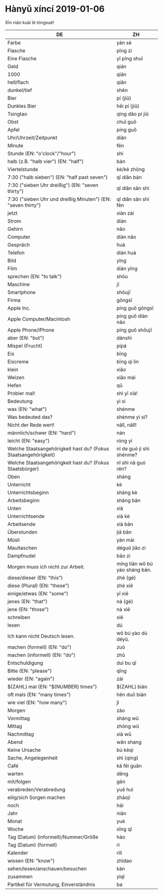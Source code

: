 # Hànyǔ xíncí 2019-01-06

Xīn nián kuài lè tóngxué!

| DE                                                              | ZH                             |
| --------------------------------------------------------------- | ------------------------------ |
| Farbe                                                           | yán sè                         |
| Flasche                                                         | pīng zi                        |
| Eine Flasche                                                    | yī pīng shuǐ                   |
| Geld                                                            | qián                           |
| 1000                                                            | qiān                           |
| hell/flach                                                      | qiǎn                           |
| dunkel/tief                                                     | shēn                           |
| Bier                                                            | pí (jiǔ)                       |
| Dunkles Bier                                                    | hēi pí (jiǔ)                   |
| Tsingtao                                                        | qīng dǎo pí jiǔ                |
| Obst                                                            | chuǐ guǒ                       |
| Apfel                                                           | píng guǒ                       |
| Uhr/Uhrzeit/Zeitpunkt                                           | diǎn                           |
| Minute                                                          | fēn                            |
| Stunde (EN: "o'clock"/"hour")                                   | shí                            |
| halb (z.B. "halb vier") (EN: "half")                            | bàn                            |
| Viertelstunde                                                   | kè/kè zhōng                    |
| 7:30 ("halb sieben") (EN: "half past seven")                    | qī diǎn bàn                    |
| 7:30 ("sieben Uhr dreißig") (EN: "seven thirty")                | qī diǎn sān shí                |
| 7:30 ("sieben Uhr und dreißig Minuten") (EN: "seven thirty")    | qī diǎn sān shí fēn            |
| jetzt                                                           | xiàn zài                       |
| Strom                                                           | diàn                           |
| Gehirn                                                          | nǎo                            |
| Computer                                                        | diàn nǎo                       |
| Gespräch                                                        | huà                            |
| Telefon                                                         | diàn huà                       |
| Bild                                                            | yǐng                           |
| Film                                                            | diàn yǐng                      |
| sprechen (EN: "to talk")                                        | shǒu                           |
| Maschine                                                        | jī                             |
| Smartphone                                                      | shǒujī                         |
| Firma                                                           | gōngsī                         |
| Apple Inc.                                                      | píng guǒ gōngsī                |
| Apple Computer/Macintosh                                        | píng guǒ diàn nǎo              |
| Apple Phone/iPhone                                              | píng guǒ shǒujī                |
| aber (EN: "but")                                                | dànshì                         |
| Mispel (Frucht)                                                 | pípá                           |
| Eis                                                             | bīng                           |
| Eiscreme                                                        | bīng qí lín                    |
| klein                                                           | xiǎo                           |
| Weizen                                                          | xiǎo mài                       |
| Hefen                                                           | qū                             |
| Probier mal!                                                    | shì yī xià!                    |
| Bedeutung                                                       | yì si                          |
| was (EN: "what")                                                | shénme                         |
| Was bedeuted das?                                               | shénme yì si?                  |
| Nicht der Rede wert!                                            | nǎlǐ, nǎlǐ!                    |
| männlich/schwer (EN: "hard")                                    | nán                            |
| leicht (EN: "easy")                                             | róng yì                        |
| Welche Staatsangehörigkeit hast du? (Fokus Staatsangehörigkeit) | nǐ de guó jí shì shénme?       |
| Welche Staatsangehörigkeit hast du? (Fokus Staatsbürger)        | nǐ shì nǎ guó rén?             |
| Oben                                                            | shàng                          |
| Unterricht                                                      | kè                             |
| Unterrichtsbeginn                                               | shàng kè                       |
| Arbeitsbeginn                                                   | shàng bān                      |
| Unten                                                           | xià                            |
| Unterrichtsende                                                 | xià kè                         |
| Arbeitsende                                                     | xià bān                        |
| Überstunden                                                     | jiā bān                        |
| Müsli                                                           | yàn mài                        |
| Maultaschen                                                     | déguó jiǎo zi                  |
| Dampfnudel                                                      | bāo zi                         |
| Morgen muss ich nicht zur Arbeit.                               | míng tiān wǒ bú yào shàng bān. |
| diese/dieser (EN: "this")                                       | zhè (gè)                       |
| diese (Plural) (EN: "these")                                    | zhè xiē                        |
| einige/etwas (EN: "some")                                       | yī xiē                         |
| jenes (EN: "that")                                              | nà (gè)                        |
| jene (EN: "those")                                              | nà xiē                         |
| schreiben                                                       | xiě                            |
| lesen                                                           | dú                             |
| Ich kann nicht Deutsch lesen.                                   | wǒ bú yào dú déyǔ.             |
| machen (formell) (EN: "do")                                     | zuò                            |
| machen (informell) (EN: "do")                                   | zhǔ                            |
| Entschuldigung                                                  | duì bu qǐ                      |
| Bitte (EN: "please")                                            | qǐng                           |
| wieder (EN: "again")                                            | zài                            |
| \${ZAHL} mal (EN: "\${NUMBER} times")                           | \${ZAHL} biàn                  |
| oft mals (EN: "many times")                                     | hěn duō biàn                   |
| wie viel (EN: "how many")                                       | jǐ                             |
| Morgen                                                          | zào                            |
| Vormittag                                                       | shàng wǔ                       |
| Mittag                                                          | zhōng wǔ                       |
| Nachmittag                                                      | xià wǔ                         |
| Abend                                                           | wǎn shang                      |
| Keine Ursache                                                   | bú kèqi                        |
| Sache, Angelegenheit                                            | shì (qing)                     |
| Café                                                            | kā fēi guǎn                    |
| warten                                                          | děng                           |
| mit/folgen                                                      | gēn                            |
| verabreden/Verabredung                                          | yuē huì                        |
| eilig/sich Sorgen machen                                        | zháojí                         |
| noch                                                            | hái                            |
| Jahr                                                            | nián                           |
| Monat                                                           | yuè                            |
| Woche                                                           | xīng qī                        |
| Tag (Datum) (informell)/Nummer/Größe                            | hào                            |
| Tag (Datum) (formell)                                           | rì                             |
| Kalender                                                        | rìlì                           |
| wissen (EN: "know")                                             | zhīdao                         |
| sehen/lesen/anschauen/besuchen                                  | kàn                            |
| zusammen                                                        | yìqǐ                           |
| Partikel für Vermutung, Einverständnis                          | ba                             |
